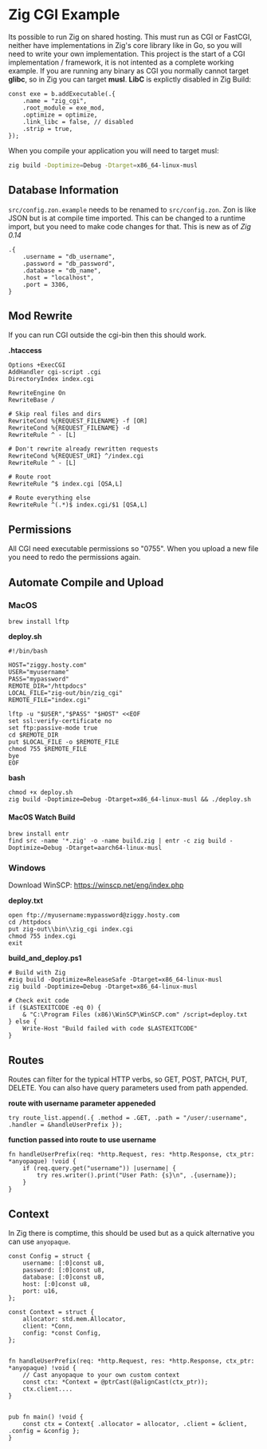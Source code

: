 # Zig CGI Example

Its possible to run Zig on shared hosting. This must run as CGI or FastCGI, neither have implementations in Zig's core library like in Go, so you will need to write your own implementation. This project is the start of a CGI implementation / framework, it is not intented as a complete working example. If you are running any binary as CGI you normally cannot target **glibc**, so in Zig you can target **musl**. **LibC** is explictly disabled in Zig Build:

```zig
const exe = b.addExecutable(.{
    .name = "zig_cgi",
    .root_module = exe_mod,
    .optimize = optimize,
    .link_libc = false, // disabled
    .strip = true,
});
```

When you compile your application you will need to target musl:

```bash
zig build -Doptimize=Debug -Dtarget=x86_64-linux-musl
```

## Database Information

`src/config.zon.example` needs to be renamed to `src/config.zon`. Zon is like JSON but is at compile time imported. This can be changed to a runtime import, but you need to make code changes for that. This is new as of *Zig 0.14*

    .{
        .username = "db_username",
        .password = "db_password",
        .database = "db_name",
        .host = "localhost",
        .port = 3306,
    }

## Mod Rewrite

If you can run CGI outside the cgi-bin then this should work.

**.htaccess**

    Options +ExecCGI
    AddHandler cgi-script .cgi
    DirectoryIndex index.cgi

    RewriteEngine On
    RewriteBase /

    # Skip real files and dirs
    RewriteCond %{REQUEST_FILENAME} -f [OR]
    RewriteCond %{REQUEST_FILENAME} -d
    RewriteRule ^ - [L]

    # Don't rewrite already rewritten requests
    RewriteCond %{REQUEST_URI} ^/index.cgi
    RewriteRule ^ - [L]

    # Route root
    RewriteRule ^$ index.cgi [QSA,L]

    # Route everything else
    RewriteRule ^(.*)$ index.cgi/$1 [QSA,L]


## Permissions

All CGI need executable permissions so "0755". When you upload a new file you need to redo the permissions again.

## Automate Compile and Upload

### MacOS

    brew install lftp

**deploy.sh**

    #!/bin/bash

    HOST="ziggy.hosty.com"
    USER="myusername"
    PASS="mypassword"
    REMOTE_DIR="/httpdocs"
    LOCAL_FILE="zig-out/bin/zig_cgi"
    REMOTE_FILE="index.cgi"

    lftp -u "$USER","$PASS" "$HOST" <<EOF
    set ssl:verify-certificate no
    set ftp:passive-mode true
    cd $REMOTE_DIR
    put $LOCAL_FILE -o $REMOTE_FILE
    chmod 755 $REMOTE_FILE
    bye
    EOF

**bash**

    chmod +x deploy.sh
    zig build -Doptimize=Debug -Dtarget=x86_64-linux-musl && ./deploy.sh

#### MacOS Watch Build

    brew install entr
    find src -name '*.zig' -o -name build.zig | entr -c zig build -Doptimize=Debug -Dtarget=aarch64-linux-musl

### Windows

Download WinSCP: https://winscp.net/eng/index.php

**deploy.txt**

    open ftp://myusername:mypassword@ziggy.hosty.com
    cd /httpdocs
    put zig-out\\bin\\zig_cgi index.cgi
    chmod 755 index.cgi
    exit

**build_and_deploy.ps1**

    # Build with Zig
    #zig build -Doptimize=ReleaseSafe -Dtarget=x86_64-linux-musl
    zig build -Doptimize=Debug -Dtarget=x86_64-linux-musl

    # Check exit code
    if ($LASTEXITCODE -eq 0) {
        & "C:\Program Files (x86)\WinSCP\WinSCP.com" /script=deploy.txt
    } else {
        Write-Host "Build failed with code $LASTEXITCODE"
    }

## Routes

Routes can filter for the typical HTTP verbs, so GET, POST, PATCH, PUT, DELETE. You can also have query parameters used from path appended.

**route with username parameter appeneded**
```zig
try route_list.append(.{ .method = .GET, .path = "/user/:username", .handler = &handleUserPrefix });
```

**function passed into route to use username**
```zig
fn handleUserPrefix(req: *http.Request, res: *http.Response, ctx_ptr: *anyopaque) !void {
    if (req.query.get("username")) |username| {
        try res.writer().print("User Path: {s}\n", .{username});
    }
}
```

## Context

In Zig there is comptime, this should be used but as a quick alternative you can use `anyopaque`. 

```zig
const Config = struct {
    username: [:0]const u8,
    password: [:0]const u8,
    database: [:0]const u8,
    host: [:0]const u8,
    port: u16,
};

const Context = struct {
    allocator: std.mem.Allocator,
    client: *Conn,
    config: *const Config,
};


fn handleUserPrefix(req: *http.Request, res: *http.Response, ctx_ptr: *anyopaque) !void {
    // Cast anyopaque to your own custom context
    const ctx: *Context = @ptrCast(@alignCast(ctx_ptr));
    ctx.client....
}


pub fn main() !void {
    const ctx = Context{ .allocator = allocator, .client = &client, .config = &config };
}
```